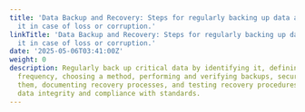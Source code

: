 ```yaml
---
title: 'Data Backup and Recovery: Steps for regularly backing up data and restoring
  it in case of loss or corruption.'
linkTitle: 'Data Backup and Recovery: Steps for regularly backing up data and restoring
  it in case of loss or corruption.'
date: '2025-05-06T03:41:00Z'
weight: 0
description: Regularly back up critical data by identifying it, defining a backup
  frequency, choosing a method, performing and verifying backups, securely storing
  them, documenting recovery processes, and testing recovery procedures to ensure
  data integrity and compliance with standards.
---
```



<!-- Unsupported block type: table_of_contents -->

<!-- Unsupported block type: unsupported -->


